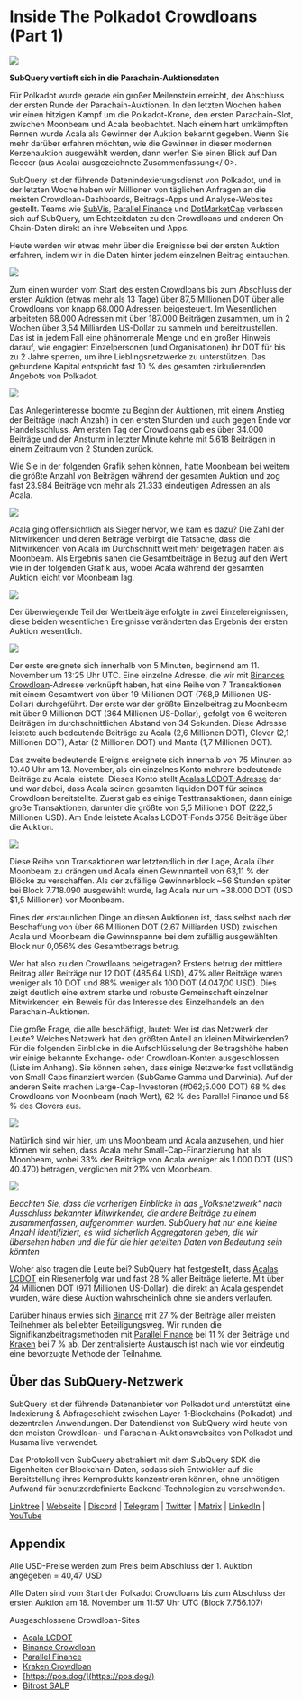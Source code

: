 # Inside The Polkadot Crowdloans (Part 1)

![](https://miro.medium.com/max/2400/1*JvR4YsstF6OHG3mTr_1Seg.png)

**SubQuery vertieft sich in die Parachain-Auktionsdaten**

Für Polkadot wurde gerade ein großer Meilenstein erreicht, der Abschluss der ersten Runde der Parachain-Auktionen. In den letzten Wochen haben wir einen hitzigen Kampf um die Polkadot-Krone, den ersten Parachain-Slot, zwischen Moonbeam und Acala beobachtet. Nach einem hart umkämpften Rennen wurde Acala als Gewinner der Auktion bekannt gegeben. Wenn Sie mehr darüber erfahren möchten, wie die Gewinner in dieser modernen Kerzenauktion ausgewählt werden, dann werfen Sie einen Blick auf
Dan Reecer (aus Acala) ausgezeichnete Zusammenfassung</ 0>.</p> 

SubQuery ist der führende Datenindexierungsdienst von Polkadot, und in der letzten Woche haben wir Millionen von täglichen Anfragen an die meisten Crowdloan-Dashboards, Beitrags-Apps und Analyse-Websites gestellt. Teams wie [SubVis](https://www.subvis.io/), [Parallel Finance](https://parallel.fi/) und [DotMarketCap](https://dotmarketcap.com/) verlassen sich auf SubQuery, um Echtzeitdaten zu den Crowdloans und anderen On-Chain-Daten direkt an ihre Webseiten und Apps.

Heute werden wir etwas mehr über die Ereignisse bei der ersten Auktion erfahren, indem wir in die Daten hinter jedem einzelnen Beitrag eintauchen.

![](https://miro.medium.com/max/2400/0*Pcp3KJvC5eyP2KQ3)

Zum einen wurden vom Start des ersten Crowdloans bis zum Abschluss der ersten Auktion (etwas mehr als 13 Tage) über 87,5 Millionen DOT über alle Crowdloans von knapp 68.000 Adressen beigesteuert. Im Wesentlichen arbeiteten 68.000 Adressen mit über 187.000 Beiträgen zusammen, um in 2 Wochen über 3,54 Milliarden US-Dollar zu sammeln und bereitzustellen. Das ist in jedem Fall eine phänomenale Menge und ein großer Hinweis darauf, wie engagiert Einzelpersonen (und Organisationen) ihr DOT für bis zu 2 Jahre sperren, um ihre Lieblingsnetzwerke zu unterstützen. Das gebundene Kapital entspricht fast 10 % des gesamten zirkulierenden Angebots von Polkadot.

![](https://miro.medium.com/max/2400/0*-ovBJnjxAKfeB81Y)

Das Anlegerinteresse boomte zu Beginn der Auktionen, mit einem Anstieg der Beiträge (nach Anzahl) in den ersten Stunden und auch gegen Ende vor Handelsschluss. Am ersten Tag der Crowdloans gab es über 34.000 Beiträge und der Ansturm in letzter Minute kehrte mit 5.618 Beiträgen in einem Zeitraum von 2 Stunden zurück.

Wie Sie in der folgenden Grafik sehen können, hatte Moonbeam bei weitem die größte Anzahl von Beiträgen während der gesamten Auktion und zog fast 23.984 Beiträge von mehr als 21.333 eindeutigen Adressen an als Acala.

![](https://miro.medium.com/max/2400/0*MSHfjnu7KmMvDmnY)

Acala ging offensichtlich als Sieger hervor, wie kam es dazu? Die Zahl der Mitwirkenden und deren Beiträge verbirgt die Tatsache, dass die Mitwirkenden von Acala im Durchschnitt weit mehr beigetragen haben als Moonbeam. Als Ergebnis sahen die Gesamtbeiträge in Bezug auf den Wert wie in der folgenden Grafik aus, wobei Acala während der gesamten Auktion leicht vor Moonbeam lag.

![](https://miro.medium.com/max/2400/0*YbV-ReqSwfimUsbO)

Der überwiegende Teil der Wertbeiträge erfolgte in zwei Einzelereignissen, diese beiden wesentlichen Ereignisse veränderten das Ergebnis der ersten Auktion wesentlich.

![](https://miro.medium.com/max/2400/0*jmRsZ7kxEYAWYaUq)

Der erste ereignete sich innerhalb von 5 Minuten, beginnend am 11. November um 13:25 Uhr UTC. Eine einzelne Adresse, die wir mit [Binances Crowdloan](https://www.binance.com/en/dotslot)-Adresse verknüpft haben, hat eine Reihe von 7 Transaktionen mit einem Gesamtwert von über 19 Millionen DOT (768,9 Millionen US-Dollar) durchgeführt. Der erste war der größte Einzelbeitrag zu Moonbeam mit über 9 Millionen DOT (364 Millionen US-Dollar), gefolgt von 6 weiteren Beiträgen im durchschnittlichen Abstand von 34 Sekunden. Diese Adresse leistete auch bedeutende Beiträge zu Acala (2,6 Millionen DOT), Clover (2,1 Millionen DOT), Astar (2 Millionen DOT) und Manta (1,7 Millionen DOT).

Das zweite bedeutende Ereignis ereignete sich innerhalb von 75 Minuten ab 10.40 Uhr am 13. November, als ein einzelnes Konto mehrere bedeutende Beiträge zu Acala leistete. Dieses Konto stellt [Acalas LCDOT-Adresse](https://medium.com/acalanetwork/acala-liquid-crowdloan-dot-lcdot-launch-on-polkadot-f28d8f561157) dar und war dabei, dass Acala seinen gesamten liquiden DOT für seinen Crowdloan bereitstellte. Zuerst gab es einige Testtransaktionen, dann einige große Transaktionen, darunter die größte von 5,5 Millionen DOT (222,5 Millionen USD). Am Ende leistete Acalas LCDOT-Fonds 3758 Beiträge über die Auktion.

![](https://miro.medium.com/max/2400/0*GTJviXqhPmRIIf73)

Diese Reihe von Transaktionen war letztendlich in der Lage, Acala über Moonbeam zu drängen und Acala einen Gewinnanteil von 63,11 % der Blöcke zu verschaffen. Als der zufällige Gewinnerblock ~56 Stunden später bei Block 7.718.090 ausgewählt wurde, lag Acala nur um ~38.000 DOT (USD $1,5 Millionen) vor Moonbeam.

Eines der erstaunlichen Dinge an diesen Auktionen ist, dass selbst nach der Beschaffung von über 66 Millionen DOT (2,67 Milliarden USD) zwischen Acala und Moonbeam die Gewinnspanne bei dem zufällig ausgewählten Block nur 0,056% des Gesamtbetrags betrug.

Wer hat also zu den Crowdloans beigetragen? Erstens betrug der mittlere Beitrag aller Beiträge nur 12 DOT (485,64 USD), 47% aller Beiträge waren weniger als 10 DOT und 88% weniger als 100 DOT (4.047,00 USD). Dies zeigt deutlich eine extrem starke und robuste Gemeinschaft einzelner Mitwirkender, ein Beweis für das Interesse des Einzelhandels an den Parachain-Auktionen.

Die große Frage, die alle beschäftigt, lautet: Wer ist das Netzwerk der Leute? Welches Netzwerk hat den größten Anteil an kleinen Mitwirkenden? Für die folgenden Einblicke in die Aufschlüsselung der Beitragshöhe haben wir einige bekannte Exchange- oder Crowdloan-Konten ausgeschlossen (Liste im Anhang). Sie können sehen, dass einige Netzwerke fast vollständig von Small Caps finanziert werden (SubGame Gamma und Darwinia). Auf der anderen Seite machen Large-Cap-Investoren (#062;5.000 DOT) 68 % des Crowdloans von Moonbeam (nach Wert), 62 % des Parallel Finance und 58 % des Clovers aus.

![](https://miro.medium.com/max/2400/0*ztRnFrVfJ2aTlMiU)

Natürlich sind wir hier, um uns Moonbeam und Acala anzusehen, und hier können wir sehen, dass Acala mehr Small-Cap-Finanzierung hat als Moonbeam, wobei 33% der Beiträge von Acala weniger als 1.000 DOT (USD 40.470) betragen, verglichen mit 21% von Moonbeam.

![](https://miro.medium.com/max/2400/0*ge-2XDPgddj-J07V)

_Beachten Sie, dass die vorherigen Einblicke in das „Volksnetzwerk“ nach Ausschluss bekannter Mitwirkender, die andere Beiträge zu einem zusammenfassen, aufgenommen wurden. SubQuery hat nur eine kleine Anzahl identifiziert, es wird sicherlich Aggregatoren geben, die wir übersehen haben und die für die hier geteilten Daten von Bedeutung sein könnten_

Woher also tragen die Leute bei? SubQuery hat festgestellt, dass [Acalas LCDOT](https://medium.com/acalanetwork/acala-liquid-crowdloan-dot-lcdot-launch-on-polkadot-f28d8f561157) ein Riesenerfolg war und fast 28 % aller Beiträge lieferte. Mit über 24 Millionen DOT (971 Millionen US-Dollar), die direkt an Acala gespendet wurden, wäre diese Auktion wahrscheinlich ohne sie anders verlaufen.

Darüber hinaus erwies sich [Binance](https://www.binance.com/en/dotslot) mit 27 % der Beiträge aller meisten Teilnehmer als beliebter Beteiligungsweg. Wir runden die Signifikanzbeitragsmethoden mit [Parallel Finance](https://crowdloan.parallel.fi/#/auction/polkadot) bei 11 % der Beiträge und [Kraken](https://www.kraken.com/learn/parachain-auctions) bei 7 % ab. Der zentralisierte Austausch ist nach wie vor eindeutig eine bevorzugte Methode der Teilnahme.



## Über das SubQuery-Netzwerk

SubQuery ist der führende Datenanbieter von Polkadot und unterstützt eine Indexierung & Abfrageschicht zwischen Layer-1-Blockchains (Polkadot) und dezentralen Anwendungen. Der Datendienst von SubQuery wird heute von den meisten Crowdloan- und Parachain-Auktionswebsites von Polkadot und Kusama live verwendet.

Das Protokoll von SubQuery abstrahiert mit dem SubQuery SDK die Eigenheiten der Blockchain-Daten, sodass sich Entwickler auf die Bereitstellung ihres Kernprodukts konzentrieren können, ohne unnötigen Aufwand für benutzerdefinierte Backend-Technologien zu verschwenden.

[Linktree](https://linktr.ee/subquerynetwork)  |  [Webseite](https://subquery.network/)  |  [Discord](https://discord.com/invite/78zg8aBSMG)  |  [Telegram](https://t.me/subquerynetwork)  |  [Twitter](https://twitter.com/subquerynetwork)  |  [Matrix](https://matrix.to/#/#subquery:matrix.org)  |  [LinkedIn](https://www.linkedin.com/company/subquery)  |  [YouTube](https://www.youtube.com/channel/UCi1a6NUUjegcLHDFLr7CqLw)



## Appendix

Alle USD-Preise werden zum Preis beim Abschluss der 1. Auktion angegeben = 40,47 USD

Alle Daten sind vom Start der Polkadot Crowdloans bis zum Abschluss der ersten Auktion am 18. November um 11:57 Uhr UTC (Block 7.756.107)

Ausgeschlossene Crowdloan-Sites

-   [Acala LCDOT](https://medium.com/acalanetwork/acala-liquid-crowdloan-dot-lcdot-launch-on-polkadot-f28d8f561157)
-   [Binance Crowdloan](https://www.binance.com/en/dotslot)
-   [Parallel Finance](https://crowdloan.parallel.fi/#/auction/polkadot)
-   [Kraken Crowdloan](https://www.kraken.com/learn/parachain-auctions)
-   [https://pos.dog/](https://pos.dog/)
-   [Bifrost SALP](https://medium.com/bifrost-finance/bifrost-announces-slot-auction-liquidity-protocol-salp-weekly-report-51-57a7f69aad34)
